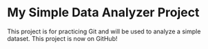 # My Simple Data Analyzer Project
This project is for practicing Git and will be used to analyze a simple dataset.
This project is now on GitHub!
